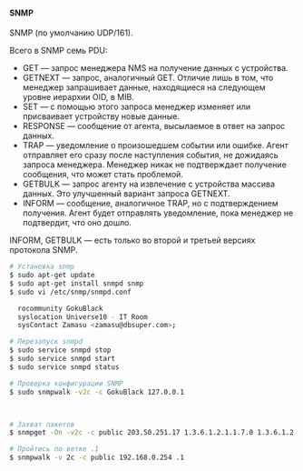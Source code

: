 #### SNMP

SNMP (по умол­чанию UDP/161).

Всего в SNMP семь PDU:

- GET — запрос менеджера NMS на получение данных c устройства.  
- GETNEXT — запрос, аналогичный GET. Отличие лишь в том, что менеджер запрашивает данные, находящиеся на следующем уровне иерархии OID, в MIB.  
- SET — с помощью этого запроса менеджер изменяет или присваивает устройству новые данные.  
- RESPONSE — сообщение от агента, высылаемое в ответ на запрос данных.  
- TRAP — уведомление о произошедшем событии или ошибке. Агент отправляет его сразу после наступления события, не дожидаясь запроса менеджера. Менеджер никак не подтверждает получение сообщения, что может стать проблемой.  
- GETBULK — запрос агенту на извлечение с устройства массива данных. Это улучшенный вариант запроса GETNEXT.  
- INFORM — сообщение, аналогичное TRAP, но с подтверждением получения. Агент будет отправлять уведомление, пока менеджер не подтвердит, что оно дошло.  
  
INFORM, GETBULK — есть только во второй и третьей версиях протокола SNMP.


```bash
# Установка snmp
$ sudo apt-get update
$ sudo apt-get install snmpd snmp
$ sudo vi /etc/snmp/snmpd.conf

  rocommunity GokuBlack
  syslocation Universe10 - IT Room
  sysContact Zamasu <zamasu@dbsuper.com>;

# Перезапуск snmpd
$ sudo service snmpd stop
$ sudo service snmpd start
$ sudo service snmpd status

# Проверка конфигурации SNMP
$ sudo snmpwalk -v2c -c GokuBlack 127.0.0.1



# Захват пакетов
$ snmpget -On -v2c -c public 203.50.251.17 1.3.6.1.2.1.1.7.0 1.3.6.1.2.1.2.2.1.2.6 1.3.6.1.2.1.2.2.1.5.3

# Пройтись по ветке .1
$ snmpwalk -v 2c -c public 192.168.0.254 .1

```
